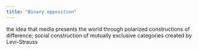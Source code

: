 ```yaml
---
title: "Binary opposition"
---
```

the idea that media presents the world through polarized constructions of difference; social construction of mutually exclusive categories created by Levi-Strauss

